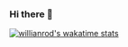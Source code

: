 ### Hi there 👋

<!--
**Sanjimiel/Sanjimiel** is a ✨ _special_ ✨ repository because its `README.md` (this file) appears on your GitHub profile.

Here are some ideas to get you started:

- 🔭 I’m currently working on ...
- 🌱 I’m currently learning ...
- 👯 I’m looking to collaborate on ...
- 🤔 I’m looking for help with ...
- 💬 Ask me about ...
- 📫 How to reach me: ...
- 😄 Pronouns: ...
- ⚡ Fun fact: ...
-->



[![willianrod's wakatime stats](https://github-readme-stats.vercel.app/api/wakatime?username=Sanji)](https://github.com/anuraghazra/github-readme-stats)
